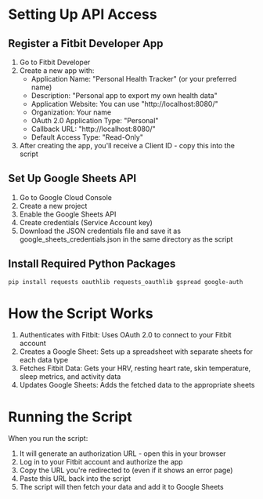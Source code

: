 # Setting Up API Access

## Register a Fitbit Developer App

1. Go to Fitbit Developer
2. Create a new app with:
    * Application Name: "Personal Health Tracker" (or your preferred name)
    * Description: "Personal app to export my own health data"
    * Application Website: You can use "http://localhost:8080/"
    * Organization: Your name
    * OAuth 2.0 Application Type: "Personal"
    * Callback URL: "http://localhost:8080/"
    * Default Access Type: "Read-Only"
3. After creating the app, you'll receive a Client ID - copy this into the script

## Set Up Google Sheets API

1. Go to Google Cloud Console
2. Create a new project
3. Enable the Google Sheets API
4. Create credentials (Service Account key)
5. Download the JSON credentials file and save it as google_sheets_credentials.json in the same directory as the script

## Install Required Python Packages

```bash
pip install requests oauthlib requests_oauthlib gspread google-auth
```

# How the Script Works

1. Authenticates with Fitbit: Uses OAuth 2.0 to connect to your Fitbit account
2. Creates a Google Sheet: Sets up a spreadsheet with separate sheets for each data type
3. Fetches Fitbit Data: Gets your HRV, resting heart rate, skin temperature, sleep metrics, and activity data
4. Updates Google Sheets: Adds the fetched data to the appropriate sheets

# Running the Script

When you run the script:

1. It will generate an authorization URL - open this in your browser
2. Log in to your Fitbit account and authorize the app
3. Copy the URL you're redirected to (even if it shows an error page)
4. Paste this URL back into the script
5. The script will then fetch your data and add it to Google Sheets
